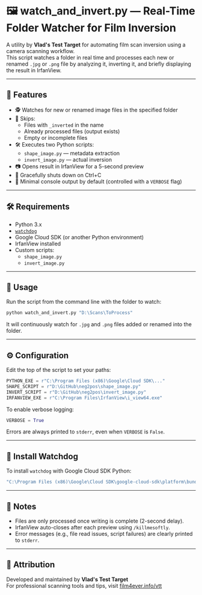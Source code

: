# 🖼️ watch_and_invert.py — Real-Time Folder Watcher for Film Inversion

A utility by **Vlad's Test Target** for automating film scan inversion using a camera scanning workflow.  
This script watches a folder in real time and processes each new or renamed `.jpg` or `.png` file by analyzing it, inverting it, and briefly displaying the result in IrfanView.

---

## 🔧 Features

- 🕵️ Watches for new or renamed image files in the specified folder
- 🧠 Skips:
  - Files with `_inverted` in the name
  - Already processed files (output exists)
  - Empty or incomplete files
- 🛠️ Executes two Python scripts:
  - `shape_image.py` — metadata extraction
  - `invert_image.py` — actual inversion
- 📷 Opens result in IrfanView for a 5-second preview
- 🧭 Gracefully shuts down on Ctrl+C
- 🤫 Minimal console output by default (controlled with a `VERBOSE` flag)

---

## 🛠 Requirements

- Python 3.x
- [`watchdog`](https://pypi.org/project/watchdog/)
- Google Cloud SDK (or another Python environment)
- IrfanView installed
- Custom scripts:
  - `shape_image.py`
  - `invert_image.py`

---

## 🚀 Usage

Run the script from the command line with the folder to watch:

```bash
python watch_and_invert.py "D:\Scans\ToProcess"
```

It will continuously watch for `.jpg` and `.png` files added or renamed into the folder.

---

## ⚙️ Configuration

Edit the top of the script to set your paths:

```python
PYTHON_EXE = r"C:\Program Files (x86)\Google\Cloud SDK\..."
SHAPE_SCRIPT = r"D:\GitHub\neg2pos\shape_image.py"
INVERT_SCRIPT = r"D:\GitHub\neg2pos\invert_image.py"
IRFANVIEW_EXE = r"C:\Program Files\IrfanView\i_view64.exe"
```

To enable verbose logging:

```python
VERBOSE = True
```

Errors are always printed to `stderr`, even when `VERBOSE` is `False`.

---

## 🧰 Install Watchdog

To install `watchdog` with Google Cloud SDK Python:

```bash
"C:\Program Files (x86)\Google\Cloud SDK\google-cloud-sdk\platform\bundledpython\python.exe" -m pip install watchdog
```

---

## 📝 Notes

- Files are only processed once writing is complete (2-second delay).
- IrfanView auto-closes after each preview using `/killmesoftly`.
- Error messages (e.g., file read issues, script failures) are clearly printed to `stderr`.

---

## 🧷 Attribution

Developed and maintained by **Vlad's Test Target**  
For professional scanning tools and tips, visit [film4ever.info/vtt](https://film4ever.info/vtt)
